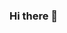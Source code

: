 ### Hi there 👋

<!--[![Hits](https://hits.seeyoufarm.com/api/count/incr/badge.svg?url=https%3A%2F%2Fgithub.com%2FInKyoJeong&count_bg=%234ED3D1&title_bg=%23524A4A&icon=&icon_color=%235B605F&title=hits&edge_flat=false)](https://hits.seeyoufarm.com)
 -->
